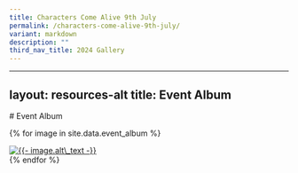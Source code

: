 ```yaml
---
title: Characters Come Alive 9th July
permalink: /characters-come-alive-9th-july/
variant: markdown
description: ""
third_nav_title: 2024 Gallery
---
```

---
layout: resources-alt
title: Event Album
---
\# Event Album

{% for image in site.data.event\_album %} 
<div class="row is-multiline"> 
	<div class="col is-one-third-desktop is-one-third-tablet"> 
		<a target="\_blank" href="{{- image.image\_url -}}"> 
			<img alt="{{- image.alt\_text -}}" src="{{- image.thumbnail\_url -}}"> 
		</a>
	</div> 
</div> 
{% endfor %}






